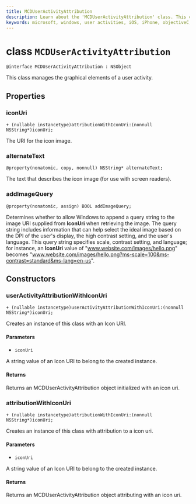 ```yaml
---
title: MCDUserActivityAttribution
description: Learn about the 'MCDUserActivityAttribution' class. This class manages the graphical elements of a user activity.
keywords: microsoft, windows, user activities, iOS, iPhone, objectiveC, connected devices, Project Rome 
---
```


# class `MCDUserActivityAttribution`

```
@interface MCDUserActivityAttribution : NSObject
```

This class manages the graphical elements of a user activity.

## Properties

### iconUri
`+ (nullable instancetype)attributionWithIconUri:(nonnull NSString*)iconUri;`

The URI for the icon image.

### alternateText
`@property(nonatomic, copy, nonnull) NSString* alternateText;`

The text that describes the icon image (for use with screen readers).

### addImageQuery
`@property(nonatomic, assign) BOOL addImageQuery;`

Determines whether to allow Windows to append a query string to the image URI supplied from **IconUri** when retrieving the image. The query string includes information that can help select the ideal image based on the DPI of the user's display, the high contrast setting, and the user's language. This query string specifies scale, contrast setting, and language; for instance, an **IconUri** value of "www.website.com/images/hello.png" becomes "www.website.com/images/hello.png?ms-scale=100&ms-contrast=standard&ms-lang=en-us".

## Constructors

### userActivityAttributionWithIconUri
`+ (nullable instancetype)userActivityAttributionWithIconUri:(nonnull NSString*)iconUri;`

Creates an instance of this class with an Icon URI.

#### Parameters
* `iconUri` 

A string value of an Icon URI to belong to the created instance.

#### Returns
Returns an MCDUserActivityAttribution object initialized with an icon uri.

### attributionWithIconUri
`+ (nullable instancetype)attributionWithIconUri:(nonnull NSString*)iconUri;`

Creates an instance of this class with attribution to a icon uri.

#### Parameters
* `iconUri` 

A string value of an Icon URI to belong to the created instance.

#### Returns
Returns an MCDUserActivityAttribution object attributing with an icon uri.